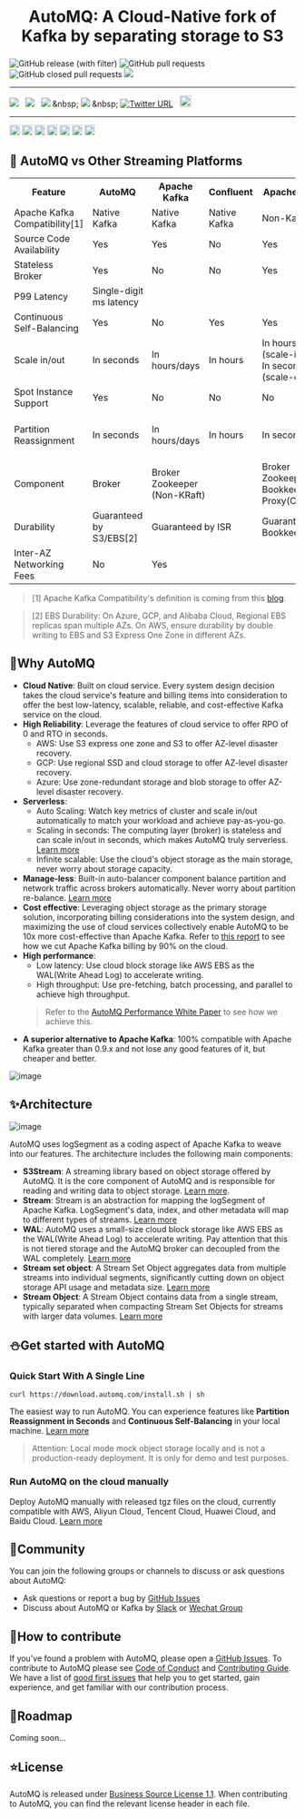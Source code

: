 <h1 align="center">
AutoMQ: A Cloud-Native fork of Kafka by separating storage to S3
</h1>
<h3 align="center">

</h3>

![GitHub release (with filter)](https://img.shields.io/github/v/release/AutoMQ/automq-for-kafka)
![GitHub pull requests](https://img.shields.io/github/issues-pr/AutoMQ/automq-for-kafka)
![GitHub closed pull requests](https://img.shields.io/github/issues-pr-closed/AutoMQ/automq-for-kafka)
![](https://img.shields.io/badge/Java%20-%20JDK17-green)

---
[![](https://img.shields.io/badge/Official%20Website-20B2AA)](https://www.automq.com)
&nbsp;
[![](https://img.shields.io/badge/Document-blue)](https://docs.automq.com/docs/automq-s3kafka/YUzOwI7AgiNIgDk1GJAcu6Uanog)
&nbsp;
[![](https://img.shields.io/badge/AutoMQ%20vs.%20Kafka(Cost)-yellow)]([https://www.automq.com](https://www.automq.com/blog/automq-vs-apache-kafka-a-real-aws-cloud-bill-comparison))
&nbsp;
[![](https://img.shields.io/badge/AutoMQ%20vs.%20Kafka(Performance)-orange)]([https://www.automq.com](https://docs.automq.com/docs/automq-s3kafka/CYxlwqDBHitThCkxSl2cePxrnBc))
&nbsp;
[![Twitter URL](https://img.shields.io/twitter/follow/AutoMQ)](https://twitter.com/intent/follow?screen_name=AutoMQ_Lab)</a>
&nbsp;
<a href="docs/images/automq-wechat.png" target="_blank"><img src="https://img.shields.io/badge/- Wechat -red?style=social&logo=discourse" height=20></a>
&nbsp;

---


<img src="https://img.shields.io/badge/aws%20cloud-%E2%9C%85-lightgray?style=for-the-badge&logo=amazonaws" height="18"> <img src="https://img.shields.io/badge/google%20cloud-%F0%9F%9A%A7-lightyellow?style=for-the-badge&logo=googlecloud" height="18"> <img src="https://img.shields.io/badge/Azure%20cloud-%F0%9F%9A%A7-lightyellow?style=for-the-badge&logo=microsoftazure" height="18"> <img src="https://img.shields.io/badge/aliyun%20cloud-%E2%9C%85-lightgray?style=for-the-badge&logo=alibabacloud" height="18"> <img src="https://img.shields.io/badge/huawei%20cloud-%E2%9C%85-lightgray?style=for-the-badge&logo=huawei" height="18"> <img src="https://img.shields.io/badge/baidu%20cloud-%E2%9C%85-lightgray?style=for-the-badge&logo=baidu" height="18"> <img src="https://img.shields.io/badge/tencent%20cloud-%E2%9C%85-lightgray?style=for-the-badge&logo=tencentqq" height="18">


[//]: # ([![E2E_TEST]&#40;https://github.com/AutoMQ/automq-for-kafka/actions/workflows/nightly-e2e.yml/badge.svg&#41;]&#40;https://github.com/AutoMQ/automq-for-kafka/actions/workflows/nightly-e2e.yml&#41;)

## 🍵 AutoMQ vs Other Streaming Platforms


<table>
  <tr>
    <th>Feature</th>
    <th>AutoMQ</th>
    <th>Apache Kafka</th>
    <th>Confluent</th>
    <th>Apache Pulsar</th>
    <th>Redpanda</th>
    <th>Warpstream</th>
  </tr>
  <tr>
    <td>Apache Kafka Compatibility[1]</td>
    <td>Native Kafka</td>
    <td>Native Kafka</td>
    <td>Native Kafka</td>
    <td>Non-Kafka</td>
    <td>Kafka Protocol</td>
    <td>Kafka Protocol</td>
  </tr>
  <tr>
    <td>Source Code Availability</td>
    <td>Yes</td>
    <td>Yes</td>
    <td>No</td>
    <td>Yes</td>
    <td>Yes</td>
    <td>No</td>
  </tr>
  <tr>
    <td>Stateless Broker</td>
    <td>Yes</td>
    <td>No</td>
    <td>No</td>
    <td>Yes</td>
    <td>No</td>
    <td>Yes</td>
  </tr>
  <tr>
    <td>P99 Latency</td>
    <td colspan="5">Single-digit<br> ms latency</td>
    <td><a href="https://www.warpstream.com/blog/kafka-is-dead-long-live-kafka">> 400ms</a></td>
  </tr>
  <tr>
    <td>Continuous Self-Balancing</td>
    <td>Yes</td>
    <td>No</td>
    <td>Yes</td>
    <td>Yes</td>
    <td>Yes</td>
    <td>Yes</td>
  </tr>
  <tr>
    <td>Scale in/out</td>
    <td>In seconds</td>
    <td>In hours/days</td>
    <td>In hours</td>
    <td>In hours<br>(scale-in);<br> In seconds<br>(scale-out)</td>
    <td>In hours/In seconds (Enterprise Only)</td>
    <td>In seconds</td>
  </tr>
  <tr>
    <td>Spot Instance Support</td>
    <td>Yes</td>
    <td>No</td>
    <td>No</td>
    <td>No</td>
    <td>No</td>
    <td>Yes</td>
  </tr>
  <tr>
    <td>Partition Reassignment</td>
    <td>In seconds</td>
    <td>In hours/days</td>
    <td>In hours</td>
    <td>In seconds</td>
    <td>In hours/In seconds (Enterprise Only)</td>
    <td>In seconds</td>
  </tr>
  <tr>
    <td>Component</td>
    <td>Broker</td>
    <td colspan="2">Broker<br>Zookeeper<br>(Non-KRaft)</td>
    <td>Broker<br>Zookeeper<br>Bookkeeper<br>Proxy(Optional)</td>
    <td>Broker</td>
    <td>Agent<br>MetadataServer</td>
  </tr>
  <tr>
    <td>Durability</td>
    <td>Guaranteed by S3/EBS[2]</td>
    <td colspan="2">Guaranteed by ISR </td>
    <td>Guaranteed by Bookkeeper</td>
    <td>Guaranteed by Raft</td>
    <td>Guaranteed by S3</td>
  </tr>
  <tr>
    <td>Inter-AZ Networking Fees</td>
    <td>No</td>
    <td colspan="4">Yes</td>
    <td>No</td>
  </tr>
</table>


> [1] Apache Kafka Compatibility's definition is coming from this [blog](https://www.kai-waehner.de/blog/2021/05/09/kafka-api-de-facto-standard-event-streaming-like-amazon-s3-object-storage/).

> [2] EBS Durability: On Azure, GCP, and Alibaba Cloud, Regional EBS replicas span multiple AZs. On AWS, ensure durability by double writing to EBS and S3 Express One Zone in different AZs.

## 🔶Why AutoMQ

- **Cloud Native**: Built on cloud service. Every system design decision takes the cloud service's feature and billing items into consideration to offer the best low-latency, scalable, reliable, and cost-effective Kafka service on the cloud.
- **High Reliability**: Leverage the features of cloud service to offer RPO of 0 and RTO in seconds. 
  - AWS: Use S3 express one zone and S3 to offer AZ-level disaster recovery. 
  - GCP: Use regional SSD and cloud storage to offer AZ-level disaster recovery. 
  - Azure: Use zone-redundant storage and blob storage to offer AZ-level disaster recovery.
- **Serverless**:
    - Auto Scaling: Watch key metrics of cluster and scale in/out automatically to match your workload and achieve pay-as-you-go.
    - Scaling in seconds: The computing layer (broker) is stateless and can scale in/out in seconds, which makes AutoMQ truly serverless. [Learn more](https://docs.automq.com/docs/automq-s3kafka/Eo4Bweg4eiPegykLpAycED1yn7g)
    - Infinite scalable: Use the cloud's object storage as the main storage, never worry about storage capacity.
- **Manage-less**: Built-in auto-balancer component balance partition and network traffic across brokers automatically. Never worry about partition re-balance. [Learn more](https://docs.automq.com/docs/automq-s3kafka/GSN2wZjeWiR70YkZiRsc6Hqsneh)
- **Cost effective**: Leveraging object storage as the primary storage solution, incorporating billing considerations into the system design, and maximizing the use of cloud services collectively enable AutoMQ to be 10x more cost-effective than Apache Kafka. Refer to [this report](https://docs.automq.com/docs/automq-s3kafka/EJBvwM3dNic6uYkZAWwc7nmrnae) to see how we cut Apache Kafka billing by 90% on the cloud.
- **High performance**:
    - Low latency: Use cloud block storage like AWS EBS as the WAL(Write Ahead Log) to accelerate writing.
    - High throughput: Use pre-fetching, batch processing, and parallel to achieve high throughput.
  > Refer to the [AutoMQ Performance White Paper](https://docs.automq.com/docs/automq-s3kafka/CYxlwqDBHitThCkxSl2cePxrnBc) to see how we achieve this.
- **A superior alternative to Apache Kafka**: 100% compatible with Apache Kafka greater than 0.9.x and not lose any good features of it, but cheaper and better.

![image](./docs/images/automq-kafka-compare.png)


## ✨Architecture

![image](./docs/images/automq-architecture.png)

AutoMQ uses logSegment as a coding aspect of Apache Kafka to weave into our features. The architecture includes the following main components:
- **S3Stream**: A streaming library based on object storage offered by AutoMQ. It is the core component of AutoMQ and is responsible for reading and writing data to object storage. [Learn more](https://docs.automq.com/docs/automq-s3kafka/Q8fNwoCDGiBOV6k8CDSccKKRn9d).
- **Stream**: Stream is an abstraction for mapping the logSegment of Apache Kafka. LogSegment's data, index, and other metadata will map to different types of streams. [Learn more](https://docs.automq.com/docs/automq-s3kafka/GUk7w0ZxniPwN7kUgiicIlHkn9d)
- **WAL**: AutoMQ uses a small-size cloud block storage like AWS EBS as the WAL(Write Ahead Log) to accelerate writing. Pay attention that this is not tiered storage and the AutoMQ broker can decoupled from the WAL completely. [Learn more](https://docs.automq.com/docs/automq-s3kafka/X1DBwDdzWiCMmYkglGHcKdjqn9f)
- **Stream set object**: A Stream Set Object aggregates data from multiple streams into individual segments, significantly cutting down on object storage API usage and metadata size. [Learn more](https://docs.automq.com/docs/automq-s3kafka/Q8fNwoCDGiBOV6k8CDSccKKRn9d)
- **Stream Object**: A Stream Object contains data from a single stream, typically separated when compacting Stream Set Objects for streams with larger data volumes. [Learn more](https://docs.automq.com/docs/automq-s3kafka/Q8fNwoCDGiBOV6k8CDSccKKRn9d)

## ⛄Get started with AutoMQ

### Quick Start With A Single Line
```
curl https://download.automq.com/install.sh | sh
```

The easiest way to run AutoMQ. You can experience features like **Partition Reassignment in Seconds** and **Continuous Self-Balancing** in your local machine. [Learn more](https://docs.automq.com/docs/automq-s3kafka/SMKbwchB3i0Y0ykFm75c0ftAnCc)

> Attention: Local mode mock object storage locally and is not a production-ready deployment. It is only for demo and test purposes.


### Run AutoMQ on the cloud manually
Deploy AutoMQ manually with released tgz files on the cloud, currently compatible with AWS, Aliyun Cloud, Tencent Cloud, Huawei Cloud, and Baidu Cloud. [Learn more]( https://docs.automq.com/docs/automq-s3kafka/NBo6wwth3iWUIkkNAbYcPg0mnae)

## 💬Community
You can join the following groups or channels to discuss or ask questions about AutoMQ:
- Ask questions or report a bug by [GitHub Issues](https://github.com/AutoMQ/automq-for-kafka)
- Discuss about AutoMQ or Kafka by [Slack](https://join.slack.com/t/automq/shared_invite/zt-29h17vye9-thf31ebIVL9oXuRdACnOIA) or [Wechat Group](https://www.automq.com/img/----------------------------1.png)


## 👥How to contribute
If you've found a problem with AutoMQ, please open a [GitHub Issues](https://github.com/AutoMQ/automq-for-kafka).
To contribute to AutoMQ please see [Code of Conduct](CODE_OF_CONDUCT.md) and [Contributing Guide](CONTRIBUTING_GUIDE.md).
We have a list of [good first issues](https://github.com/AutoMQ/automq-for-kafka/issues?q=is%3Aissue+is%3Aopen+label%3A%22good+first+issue%22) that help you to get started, gain experience, and get familiar with our contribution process.

## 🌈Roadmap

Coming soon...

## ⭐License
AutoMQ is released under [Business Source License 1.1](BSL.md). When contributing to AutoMQ, you can find the relevant license header in each file.
